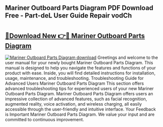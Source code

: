 ## Mariner Outboard Parts Diagram PDF Download Free - Part-deL User Guide Repair vodCh

# <h2><a href="http://dfifcv.blite.top/?on=Mariner+Outboard+Parts+Diagram">🔗Download New 👉🔴 Mariner Outboard Parts Diagram</a></h2>

[![Mariner Outboard Parts Diagram download](https://i.imgur.com/lujVjoI.png)](http://dfifcv.blite.top/?on=Mariner+Outboard+Parts+Diagram)
Greetings and welcome to the user manual for your newly bought Mariner Outboard Parts Diagram. This manual is designed to help you navigate the features and functions of your product with ease. Inside, you will find detailed instructions for installation, usage, maintenance, and troubleshooting. Troubleshooting Guide for Advanced Users Mariner Outboard Parts Diagram This section offers advanced troubleshooting tips for experienced users of your new Mariner Outboard Parts Diagram. Mariner Outboard Parts Diagram offers users an impressive collection of advanced features, such as facial recognition, augmented reality, voice activation, and wireless charging, all easily accessible through the user-friendly and intuitive interface. Your Feedback is Important Mariner Outboard Parts Diagram. We value your input and are committed to continuous improvement.
